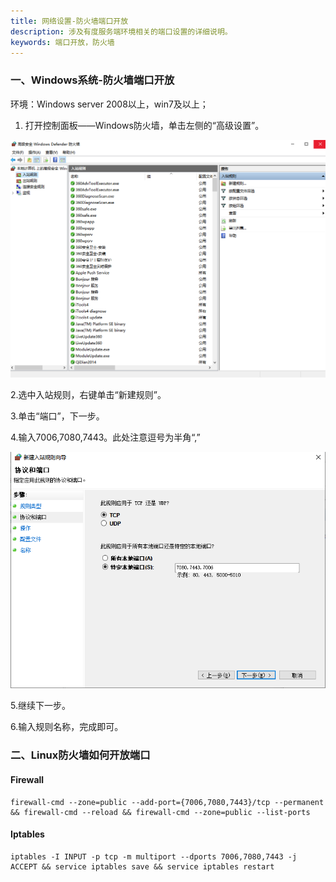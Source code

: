 ```yaml
---
title: 网络设置-防火墙端口开放
description: 涉及有度服务端环境相关的端口设置的详细说明。
keywords: 端口开放，防火墙
---
```


### 一、Windows系统-防火墙端口开放

环境：Windows server 2008以上，win7及以上；

1. 打开控制面板——Windows防火墙，单击左侧的“高级设置”。

![1584519576222](res/h01_00003/1584519576222.png)

2.选中入站规则，右键单击“新建规则”。

3.单击“端口”，下一步。

4.输入7006,7080,7443。此处注意逗号为半角“,”

![1584519741001](res/h01_00003/1584519741001.png)

5.继续下一步。

6.输入规则名称，完成即可。



### 二、Linux防火墙如何开放端口
#### Firewall

```
firewall-cmd --zone=public --add-port={7006,7080,7443}/tcp --permanent && firewall-cmd --reload && firewall-cmd --zone=public --list-ports
```

#### Iptables

```
iptables -I INPUT -p tcp -m multiport --dports 7006,7080,7443 -j ACCEPT && service iptables save && service iptables restart
```

